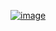 
[![image](https://img.shields.io/twitter/url?label=Safaeid%20Hossain%20Arib&logo=Linkedin&style=social&url=https%3A%2F%2Fwww.linkedin.com%2Fin%2Fsafaeid-hossain-arib-2a859a1b5%2F)](https://www.linkedin.com/in/safaeid-hossain-arib-2a859a1b5/)
